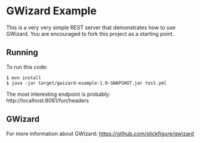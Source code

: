 # GWizard Example

This is a very very simple REST server that demonstrates how to use GWizard. You are encouraged to fork this
project as a starting point.

## Running

To run this code:

```
$ mvn install
$ java -jar target/gwizard-example-1.0-SNAPSHOT.jar test.yml
```

The most interesting endpoint is probably: http://localhost:8081/fun/headers

## GWizard

For more information about GWizard:
https://github.com/stickfigure/gwizard
